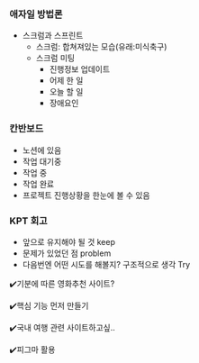 ### 애자일 방법론

* 스크럼과 스프린트
  * 스크럼: 합쳐져있는 모습(유래:미식축구)
  * 스크럼 미팅
    * 진행정보 업데이트
    * 어제 한 일 
    * 오늘 할 일
    * 장애요인 

### 칸반보드

* 노션에 있음
* 작업 대기중 
* 작업 중
* 작업 완료
* 프로젝트 진행상황을 한눈에 볼 수 있음



### KPT 회고

* 앞으로 유지해야 될 것 keep
* 문제가 있었던 점 problem
* 다음번엔 어떤 시도를 해볼지? 구조적으로 생각 Try



✔️기분에 따른 영화추천 사이트? 

✔️핵심 기능 먼저 만들기

✔️국내 여행 관련 사이트하고싶..

✔️피그마 활용



```django

```





